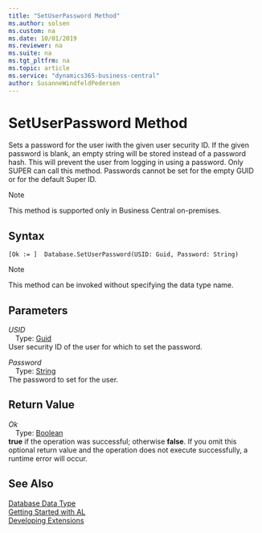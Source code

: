 ```yaml
---
title: "SetUserPassword Method"
ms.author: solsen
ms.custom: na
ms.date: 10/01/2019
ms.reviewer: na
ms.suite: na
ms.tgt_pltfrm: na
ms.topic: article
ms.service: "dynamics365-business-central"
author: SusanneWindfeldPedersen
---
```

[//]: # (START>DO_NOT_EDIT)
[//]: # (IMPORTANT:Do not edit any of the content between here and the END>DO_NOT_EDIT.)
[//]: # (Any modifications should be made in the .xml files in the ModernDev repo.)
# SetUserPassword Method
Sets a password for the user iwith the given user security ID. If the given password is blank, an empty string will be stored instead of a password hash. This will prevent the user from logging in using a password. Only SUPER can call this method. Passwords cannot be set for the empty GUID or for the default Super ID.

> [!NOTE]
> This method is supported only in Business Central on-premises.

## Syntax
```
[Ok := ]  Database.SetUserPassword(USID: Guid, Password: String)
```
> [!NOTE]  
> This method can be invoked without specifying the data type name.  
## Parameters
*USID*  
&emsp;Type: [Guid](../guid/guid-data-type.md)  
User security ID of the user for which to set the password.
        
*Password*  
&emsp;Type: [String](../string/string-data-type.md)  
The password to set for the user.  


## Return Value
*Ok*  
&emsp;Type: [Boolean](../boolean/boolean-data-type.md)  
**true** if the operation was successful; otherwise **false**.  If you omit this optional return value and the operation does not execute successfully, a runtime error will occur.    


[//]: # (IMPORTANT: END>DO_NOT_EDIT)
## See Also
[Database Data Type](database-data-type.md)  
[Getting Started with AL](../../devenv-get-started.md)  
[Developing Extensions](../../devenv-dev-overview.md)